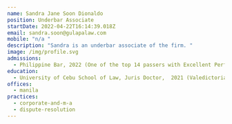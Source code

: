```yaml
---
name: Sandra Jane Soon Dionaldo
position: Underbar Associate
startDate: 2022-04-22T16:14:39.018Z
email: sandra.soon@gulapalaw.com
mobile: "n/a "
description: "Sandra is an underbar associate of the firm. "
image: /img/profile.svg
admissions:
  - Philippine Bar, 2022 (One of the top 14 passers with Excellent Performance)
education:
  - University of Cebu School of Law, Juris Doctor,  2021 (Valedictorian)
offices:
  - manila
practices:
  - corporate-and-m-a
  - dispute-resolution
---
```

